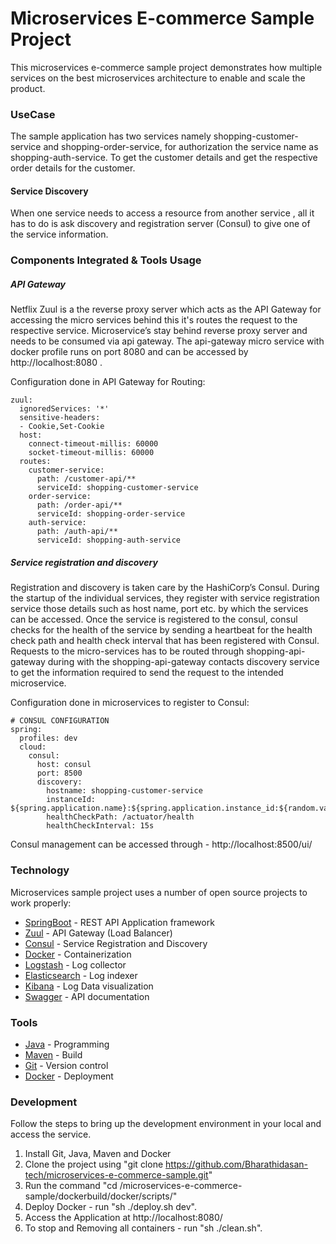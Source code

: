 # Microservices E-commerce Sample Project


This microservices e-commerce sample project demonstrates how multiple services on the best microservices architecture to enable and scale the product.

### UseCase

The sample application has two services namely shopping-customer-service and shopping-order-service, for authorization the service name as shopping-auth-service.
To get the customer details and get the respective order details for the customer.


#### Service Discovery

 When one service needs to access a resource from another service , all it has to do is ask discovery and registration server (Consul) to give one of the service information.


### Components Integrated & Tools Usage   
##### API Gateway
   
Netflix Zuul is a the reverse proxy server which acts as the API Gateway for accessing the micro services behind this it's routes the request to the respective service. Microservice’s stay behind reverse proxy server and needs to be consumed via api gateway. The api-gateway micro service with docker profile runs on port 8080 and can be accessed by http://localhost:8080 .   

Configuration done in API Gateway for Routing:   
```
zuul:
  ignoredServices: '*'
  sensitive-headers:
  - Cookie,Set-Cookie
  host:
    connect-timeout-millis: 60000
    socket-timeout-millis: 60000    
  routes:
    customer-service:
      path: /customer-api/**
      serviceId: shopping-customer-service
    order-service:
      path: /order-api/**
      serviceId: shopping-order-service
    auth-service:
      path: /auth-api/**
      serviceId: shopping-auth-service
```

##### Service registration and discovery   

Registration and discovery is taken care by the HashiCorp’s Consul. During the startup of the individual services, they register with service registration service those details such as host name, port etc. by which the services can be accessed. Once the service is registered to the consul, consul checks for the health of the service by sending a heartbeat for the health check path and health check interval that has been registered with Consul. Requests to the micro-services has to be routed through shopping-api-gateway during with the shopping-api-gateway contacts discovery service to get the information required to send the request to the intended microservice. 

Configuration done in microservices to register to Consul:   
```
# CONSUL CONFIGURATION
spring:
  profiles: dev
  cloud:
    consul:
      host: consul
      port: 8500
      discovery:
        hostname: shopping-customer-service
        instanceId: ${spring.application.name}:${spring.application.instance_id:${random.value}}
        healthCheckPath: /actuator/health
        healthCheckInterval: 15s
```
Consul management can be accessed through -  http://localhost:8500/ui/  

### Technology

Microservices sample project uses a number of open source projects to work properly:

* [SpringBoot] - REST API Application framework
* [Zuul] - API Gateway (Load Balancer)
* [Consul] - Service Registration and Discovery
* [Docker] - Containerization
* [Logstash] - Log collector
* [Elasticsearch] - Log indexer
* [Kibana] - Log Data visualization
* [Swagger] - API documentation

### Tools

* [Java] - Programming
* [Maven] - Build
* [Git] - Version control
* [Docker] - Deployment

### Development

Follow the steps to bring up the development environment in your local and access the service.

1) Install Git, Java, Maven and Docker</br>
2) Clone the project using "git clone https://github.com/Bharathidasan-tech/microservices-e-commerce-sample.git" </br>
3) Run the command "cd /microservices-e-commerce-sample/dockerbuild/docker/scripts/"</br>
4) Deploy Docker - run "sh ./deploy.sh dev".</br>
5) Access the Application at http://localhost:8080/</br>
6) To stop and Removing all containers - run "sh ./clean.sh".</br></br>


[//]: # (These are reference links used in the body of this note and get stripped out when the markdown processor does its job.)


   [SpringBoot]: <https://projects.spring.io/spring-boot/>
   [Consul]: <https://www.consul.io>
   [Docker]: <https://www.docker.com>
   [Zuul]: <https://github.com/Netflix/zuul/wiki>
   [Kitematic]: <https://kitematic.com>
   [Maven]: <https://maven.apache.org>
   [MySQL]: <https://www.mysql.com>
   [Git]: <https://git-scm.com>
   [Java]: <https://go.java>
   [Logstash]: <https://www.elastic.co/products/logstash>
   [Elasticsearch]: <https://www.elastic.co/products/elasticsearch>
   [Kibana]: <https://www.elastic.co/products/kibana>
   [Swagger]: <https://swagger.io/>
   